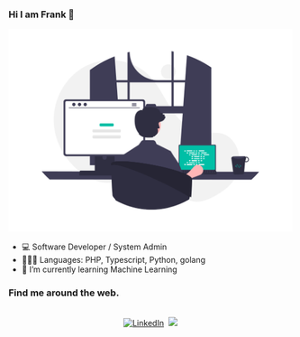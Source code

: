 ### Hi I am Frank 👋

![Hero](./undraw_programming.png) 

- 💻 Software Developer / System Admin 
- 👨🏾‍💻 Languages: PHP, Typescript, Python, golang
- 🌱 I’m currently learning Machine Learning

### Find me around the web.

<p align="center">
<br>
<a href="https://www.linkedin.com/in/fracara/"><img src="https://img.shields.io/badge/linkedin-%230077B5.svg?&style=for-the-badge&logo=linkedin&logoColor=white" alt="LinkedIn" /></a>&nbsp;
<a href="https://fracara.hashnode.dev/"><img src="https://img.shields.io/badge/Hashnode-%232962FF.svg?&style=for-the-badge&logo=hashnode&logoColor=white"></a>
</p>
<br/> 
